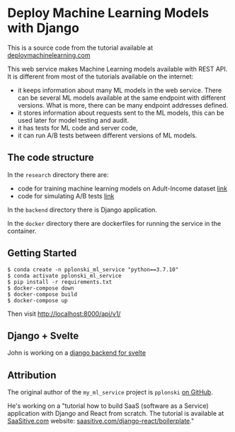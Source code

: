 # Deploy Machine Learning Models with Django

This is a source code from the tutorial available at [deploymachinelearning.com](https://deploymachinelearning.com)

This web service makes Machine Learning models available with REST API. It is different from most of the tutorials available on the internet:

- it keeps information about many ML models in the web service. There can be several ML models available at the same endpoint with different versions. What is more, there can be many endpoint addresses defined.
- it stores information about requests sent to the ML models, this can be used later for model testing and audit.
- it has tests for ML code and server code,
- it can run A/B tests between different versions of ML models.

## The code structure

In the `research` directory there are:

- code for training machine learning models on Adult-Income dataset [link](https://github.com/pplonski/my_ml_service/blob/master/research/train_income_classifier.ipynb)
- code for simulating A/B tests [link](https://github.com/pplonski/my_ml_service/blob/master/research/ab_test.ipynb)

In the `backend` directory there is Django application.

In the `docker` directory there are dockerfiles for running the service in the container.

## Getting Started

```
$ conda create -n pplonski_ml_service "python==3.7.10"
$ conda activate pplonski_ml_service
$ pip install -r requirements.txt
$ docker-compose down
$ docker-compose build
$ docker-compose up
```

Then visit [http://localhost:8000/api/v1/](http://localhost:8000/api/v1/)

## Django + Svelte

John is working on a [django backend for svelte](gitlab.com/tangibleai/proai_playground_backend) 

## Attribution

The original author of the  `my_ml_service` project is `pplonski` [on GitHub](https://github.com/pplonski). 

He's working on a "tutorial how to build SaaS (software as a Service) application with Django and React from scratch. The tutorial is available at [SaaSitive.com](https://saasitive.com) website: [saasitive.com/django-react/boilerplate](https://saasitive.com/django-react/boilerplate/)."
